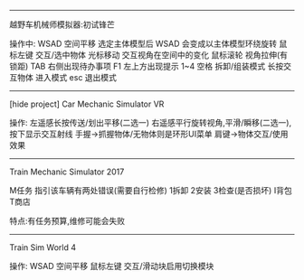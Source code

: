-----------------------------------------------------------

越野车机械师模拟器:初试锋芒

操作中:
WSAD 空间平移
选定主体模型后 WSAD 会变成以主体模型环绕旋转
鼠标左键 交互/选中物体
光标移动 交互视角在空间中的变化
鼠标滚轮 视角拉伸(有锁距)
TAB 右侧出现待办事项
F1 左上方出现提示
1~4 
空格 拆卸/组装模式
长按交互物体 进入模式
esc 退出模式

-----------------------------------------------------------

[hide project]
Car Mechanic Simulator VR

操作:
左遥感长按传送/划出平移(二选一)
右遥感平行旋转视角,平滑/瞬移(二选一),按下显示交互射线
手握->抓握物体/无物体则是环形UI菜单
肩键->物体交互/使用效果

-----------------------------------------------------------

Train Mechanic Simulator 2017

M任务 指引该车辆有两处错误(需要自行检修) 1拆卸 2安装 3检查(是否损坏)
I背包
T商店

特点:有任务预算,维修可能会失败

-----------------------------------------------------------

Train Sim World 4

操作:
WSAD 空间平移
鼠标左键 交互/滑动块启用切换模块